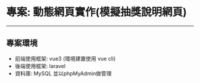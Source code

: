 # 專案: 動態網頁實作(模擬抽獎說明網頁)
-------------------------------
## 專案環境  
* 前端使用框架: vue3 (環境建置使用 vue cli)
* 後端使用框架: laravel  
* 資料庫: MySQL 並以phpMyAdmin做管理  
